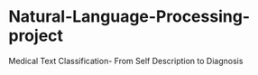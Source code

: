 # Natural-Language-Processing-project
Medical Text Classification- From Self Description to Diagnosis

